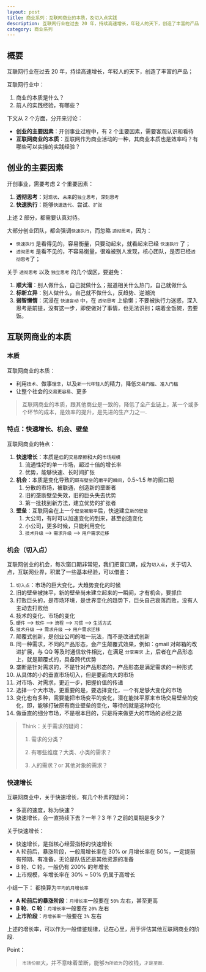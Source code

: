 ```yaml
---
layout: post
title: 商业系列：互联网商业的本质，及切入点实践
description: 互联网行业在过去 20 年，持续高速增长，年轻人的天下，创造了丰富的产品；互联网行业中，商业的本质是什么？前人的实践经验，有哪些？
category: 商业系列
---
```


## 概要

互联网行业在过去 20 年，持续高速增长，年轻人的天下，创造了丰富的产品；

互联网行业中：

1. 商业的本质是什么？
1. 前人的实践经验，有哪些？


下文从 2 个方面，分开来讨论：

* **创业的主要因素**：开创事业过程中，有 2 个主要因素，需要客观认识和看待
* **互联网商业的本质**：互联网作为商业活动的一种，其商业本质也是效率吗？有哪些可以实操的实践经验？


## 创业的主要因素

开创事业，需要考虑 2 个重要因素：

1. **透彻思考**：对`现状`、`未来`的`独立思考`，`深刻思考`
1. **快速执行**：能够`快速迭代`、尝试、`扩张`

上述 2 部分，都需要认真对待。

大部分创业团队，都会强调`快速执行`，而忽略 `透彻思考`，因为：

* `快速执行` 是看得见的，容易衡量，只要动起来，就看起来已经 `快速执行` 了；
* `透彻思考` 是看不见的，不容易衡量，很难被别人发现，核心团队，是否已经`透彻思考`了；

关于 `透彻思考` 以及 `独立思考` 的几个误区，要避免：

1. **顺大溜**：别人做什么，自己就做什么；报道相关什么热门，自己就做什么
1. **标新立异**：别人做什么，自己就不做什么，反趋势、逆潮流
1. **弱智懒惰**：沉浸在 `快速盲动` 中，在 `透彻思考` 上偷懒；不要被执行力迷惑，深入思考是前提，没有这一步，即使做对了事情，也无法识别；端着金饭碗，去要饭。


## 互联网商业的本质

### 本质

互联网商业的本质：

* 利用`技术`、做事`理念`，以及`新一代年轻人`的精力，降低`交易门槛`、`准入门槛`
* 让整个社会的`交易更容易`、更多


> 互联网商业的本质，跟其他商业是一致的，降低了全产业链上，某一个或多个环节的成本，是效率的提升，是先进的生产力之一.

### 特点：快速增长、机会、壁垒

互联网商业的特点：

1. **快速增长**：本质是`低`的`交易摩擦`和`大`的`市场规模`
	1. 流通性好的单一市场，超过十倍的增长率
	1. 优势，能够快速、长时间扩张
1. **机会**：本质是变化导致的`既有壁垒`的`磨平`的`瞬间`，0.5~1.5 年的窗口期
	1. 分散的市场，被联通，创造新的垄断者
	1. 旧的垄断壁垒失效，旧的巨头失去优势
	1. 第一批找到新方法，建立优势的扩张者
1. **壁垒**：互联网会在上一个`壁垒被磨平`后，快速建立`新的壁垒`
	1. 大公司，有时可以加速变化的到来，甚至创造变化
	1. 小公司，更多时候，只能利用变化
	2. `技术升级` --> `需求升级` --> `用户需求迁移`


### 机会（切入点）


互联网创业的机会，每次窗口期非常短，我们把窗口期，成为`切入点`，关于切入点，互联网业界，积累了一些基本经验，可以借鉴：

1. `切入点`：市场的巨大变化，大趋势变化的时候
1. 旧的壁垒被抹平，新的壁垒尚未建立起来的一瞬间，才有机会，要抓住
1. 打败巨头的，是市场环境，是世界变化的趋势下，巨头自己衰落而败，没有人主动去打败他
1. 技术的变化、市场的变化
1. `硬件` --> `软件` --> `流程` --> `习惯` --> `生活方式`
1. `技术升级` --> `需求升级` --> `用户需求迁移`
1. 颠覆式创新，是创业公司的唯一玩法，而不是改进式创新
1. 同一种需求，不同的产品形态，会产生颠覆式效果，例如：gmail 对邮箱的改进扩展，与 QQ 等及时通信软件相比，在满足 `分享需求` 上，后者在产品形态上，就是颠覆式的，具备跨代优势
1. 垄断是针对需求的，不是针对产品形态的，产品形态是满足需求的一种形式
1. 从具体的小的垂直市场切入，但是要面向大的市场
1. 对市场、对需求，更近一步，把握价值的传递
1. 选择一个大市场，更重要的是，要选择变化，一个有足够大变化的市场
1. 变化也有多种，需要能把市场变平的变化，潜在能抹平原来市场交易壁垒的变化，即，能够打破原有商业壁垒的变化，等待的就是这种变化
2. 做垂直的细分市场，不是根本目的，只是将来做更大的市场的必经之路


> Think：关于需求的疑问：
> 
> 1. 需求的分类？
> 
> 1. 有哪些维度？大类、小类的需求？
> 
> 1. 人的需求？or 其他对象的需求？

### 快速增长

互联网商业中，关于快速增长，有几个朴素的疑问：

* 多高的速度，称为快速？
* 快速增长，会一直持续下去？一年？3 年？之前的周期是多少？

关于快速增长：

* 快速增长，是指核心经营指标的快速增长
* A 轮前后，暴涨阶段，一般周增长率在 30% or 月增长率在 50%，一定提前有预期、有准备，无论是队伍还是其他资源的准备
* B 轮、C 轮，一般仍有 200% 的年增长
* 上市规模，年增长率在 30% ~ 50% 仍属于高增长

小结一下： 都换算为`平均的月增长率`

* **A 轮前后的暴涨阶段**：`月增长率`一般要在 `50%` 左右，甚至更高
* **B 轮**、**C 轮**：`月增长率`一般要在 `20%` 左右
* **上市阶段**：`月增长率`一般要在 `3%` 左右

上述的增长率，可以作为一般借鉴规律，记在心里，用于评估其他互联网商业的阶段.

Point：

> `市场份额`大，并不意味着垄断，能够`为所欲为`的收钱，`才是垄断`.












[NingG]:    http://ningg.github.com  "NingG"
[创业就是要细分垄断]: 		https://book.douban.com/subject/27043167/
